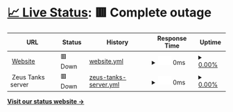 # [📈 Live Status](https://status.zeustanks.online): <!--live status--> **🟥 Complete outage**

<!--start: status pages-->
<!-- This summary is generated by Upptime (https://github.com/upptime/upptime) -->
<!-- Do not edit this manually, your changes will be overwritten -->
<!-- prettier-ignore -->
| URL | Status | History | Response Time | Uptime |
| --- | ------ | ------- | ------------- | ------ |
| <img alt="" src="https://icons.duckduckgo.com/ip3/zeustanks.online.ico" height="13"> [Website](https://zeustanks.online) | 🟥 Down | [website.yml](https://github.com/ZeusTanks/ztanks-status/commits/HEAD/history/website.yml) | <details><summary><img alt="Response time graph" src="./graphs/website/response-time-week.png" height="20"> 0ms</summary><br><a href="https://status.zeustanks.online/history/website"><img alt="Response time 2502" src="https://img.shields.io/endpoint?url=https%3A%2F%2Fraw.githubusercontent.com%2FZeusTanks%2Fztanks-status%2FHEAD%2Fapi%2Fwebsite%2Fresponse-time.json"></a><br><a href="https://status.zeustanks.online/history/website"><img alt="24-hour response time 0" src="https://img.shields.io/endpoint?url=https%3A%2F%2Fraw.githubusercontent.com%2FZeusTanks%2Fztanks-status%2FHEAD%2Fapi%2Fwebsite%2Fresponse-time-day.json"></a><br><a href="https://status.zeustanks.online/history/website"><img alt="7-day response time 0" src="https://img.shields.io/endpoint?url=https%3A%2F%2Fraw.githubusercontent.com%2FZeusTanks%2Fztanks-status%2FHEAD%2Fapi%2Fwebsite%2Fresponse-time-week.json"></a><br><a href="https://status.zeustanks.online/history/website"><img alt="30-day response time 0" src="https://img.shields.io/endpoint?url=https%3A%2F%2Fraw.githubusercontent.com%2FZeusTanks%2Fztanks-status%2FHEAD%2Fapi%2Fwebsite%2Fresponse-time-month.json"></a><br><a href="https://status.zeustanks.online/history/website"><img alt="1-year response time 2502" src="https://img.shields.io/endpoint?url=https%3A%2F%2Fraw.githubusercontent.com%2FZeusTanks%2Fztanks-status%2FHEAD%2Fapi%2Fwebsite%2Fresponse-time-year.json"></a></details> | <details><summary><a href="https://status.zeustanks.online/history/website">0.00%</a></summary><a href="https://status.zeustanks.online/history/website"><img alt="All-time uptime 61.33%" src="https://img.shields.io/endpoint?url=https%3A%2F%2Fraw.githubusercontent.com%2FZeusTanks%2Fztanks-status%2FHEAD%2Fapi%2Fwebsite%2Fuptime.json"></a><br><a href="https://status.zeustanks.online/history/website"><img alt="24-hour uptime 0.00%" src="https://img.shields.io/endpoint?url=https%3A%2F%2Fraw.githubusercontent.com%2FZeusTanks%2Fztanks-status%2FHEAD%2Fapi%2Fwebsite%2Fuptime-day.json"></a><br><a href="https://status.zeustanks.online/history/website"><img alt="7-day uptime 0.00%" src="https://img.shields.io/endpoint?url=https%3A%2F%2Fraw.githubusercontent.com%2FZeusTanks%2Fztanks-status%2FHEAD%2Fapi%2Fwebsite%2Fuptime-week.json"></a><br><a href="https://status.zeustanks.online/history/website"><img alt="30-day uptime 1.38%" src="https://img.shields.io/endpoint?url=https%3A%2F%2Fraw.githubusercontent.com%2FZeusTanks%2Fztanks-status%2FHEAD%2Fapi%2Fwebsite%2Fuptime-month.json"></a><br><a href="https://status.zeustanks.online/history/website"><img alt="1-year uptime 61.33%" src="https://img.shields.io/endpoint?url=https%3A%2F%2Fraw.githubusercontent.com%2FZeusTanks%2Fztanks-status%2FHEAD%2Fapi%2Fwebsite%2Fuptime-year.json"></a></details>
| <img alt="" src="https://icons.duckduckgo.com/ip3/null.ico" height="13"> Zeus Tanks server | 🟥 Down | [zeus-tanks-server.yml](https://github.com/ZeusTanks/ztanks-status/commits/HEAD/history/zeus-tanks-server.yml) | <details><summary><img alt="Response time graph" src="./graphs/zeus-tanks-server/response-time-week.png" height="20"> 0ms</summary><br><a href="https://status.zeustanks.online/history/zeus-tanks-server"><img alt="Response time 121" src="https://img.shields.io/endpoint?url=https%3A%2F%2Fraw.githubusercontent.com%2FZeusTanks%2Fztanks-status%2FHEAD%2Fapi%2Fzeus-tanks-server%2Fresponse-time.json"></a><br><a href="https://status.zeustanks.online/history/zeus-tanks-server"><img alt="24-hour response time 0" src="https://img.shields.io/endpoint?url=https%3A%2F%2Fraw.githubusercontent.com%2FZeusTanks%2Fztanks-status%2FHEAD%2Fapi%2Fzeus-tanks-server%2Fresponse-time-day.json"></a><br><a href="https://status.zeustanks.online/history/zeus-tanks-server"><img alt="7-day response time 0" src="https://img.shields.io/endpoint?url=https%3A%2F%2Fraw.githubusercontent.com%2FZeusTanks%2Fztanks-status%2FHEAD%2Fapi%2Fzeus-tanks-server%2Fresponse-time-week.json"></a><br><a href="https://status.zeustanks.online/history/zeus-tanks-server"><img alt="30-day response time 0" src="https://img.shields.io/endpoint?url=https%3A%2F%2Fraw.githubusercontent.com%2FZeusTanks%2Fztanks-status%2FHEAD%2Fapi%2Fzeus-tanks-server%2Fresponse-time-month.json"></a><br><a href="https://status.zeustanks.online/history/zeus-tanks-server"><img alt="1-year response time 121" src="https://img.shields.io/endpoint?url=https%3A%2F%2Fraw.githubusercontent.com%2FZeusTanks%2Fztanks-status%2FHEAD%2Fapi%2Fzeus-tanks-server%2Fresponse-time-year.json"></a></details> | <details><summary><a href="https://status.zeustanks.online/history/zeus-tanks-server">0.00%</a></summary><a href="https://status.zeustanks.online/history/zeus-tanks-server"><img alt="All-time uptime 11.94%" src="https://img.shields.io/endpoint?url=https%3A%2F%2Fraw.githubusercontent.com%2FZeusTanks%2Fztanks-status%2FHEAD%2Fapi%2Fzeus-tanks-server%2Fuptime.json"></a><br><a href="https://status.zeustanks.online/history/zeus-tanks-server"><img alt="24-hour uptime 0.00%" src="https://img.shields.io/endpoint?url=https%3A%2F%2Fraw.githubusercontent.com%2FZeusTanks%2Fztanks-status%2FHEAD%2Fapi%2Fzeus-tanks-server%2Fuptime-day.json"></a><br><a href="https://status.zeustanks.online/history/zeus-tanks-server"><img alt="7-day uptime 0.00%" src="https://img.shields.io/endpoint?url=https%3A%2F%2Fraw.githubusercontent.com%2FZeusTanks%2Fztanks-status%2FHEAD%2Fapi%2Fzeus-tanks-server%2Fuptime-week.json"></a><br><a href="https://status.zeustanks.online/history/zeus-tanks-server"><img alt="30-day uptime 1.38%" src="https://img.shields.io/endpoint?url=https%3A%2F%2Fraw.githubusercontent.com%2FZeusTanks%2Fztanks-status%2FHEAD%2Fapi%2Fzeus-tanks-server%2Fuptime-month.json"></a><br><a href="https://status.zeustanks.online/history/zeus-tanks-server"><img alt="1-year uptime 11.94%" src="https://img.shields.io/endpoint?url=https%3A%2F%2Fraw.githubusercontent.com%2FZeusTanks%2Fztanks-status%2FHEAD%2Fapi%2Fzeus-tanks-server%2Fuptime-year.json"></a></details>

<!--end: status pages-->

[**Visit our status website →**](https://status.zeustanks.online)
